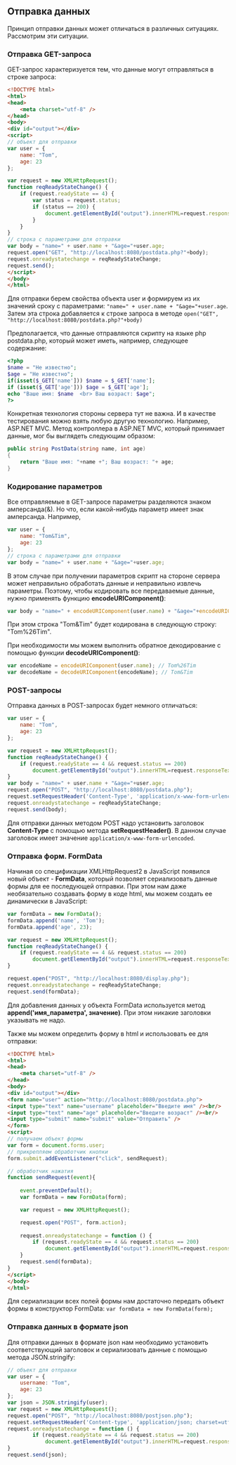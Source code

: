 ## Отправка данных

Принцип отправки данных может отличаться в различных ситуациях. Рассмотрим эти ситуации.

### Отправка GET-запроса

GET-запрос характеризуется тем, что данные могут отправляться в строке запроса:

```html
<!DOCTYPE html>
<html>
<head>
    <meta charset="utf-8" />
</head>
<body>
<div id="output"></div>
<script>
// объект для отправки
var user = {
    name: "Tom",
    age: 23
};

var request = new XMLHttpRequest();
function reqReadyStateChange() {
    if (request.readyState == 4) {
        var status = request.status;
        if (status == 200) {
            document.getElementById("output").innerHTML=request.responseText;
        }
    }
}
// строка с параметрами для отправки
var body = "name=" + user.name + "&age="+user.age;
request.open("GET", "http://localhost:8080/postdata.php?"+body);
request.onreadystatechange = reqReadyStateChange;
request.send();
</script>
</body>
</html>
```

Для отправки берем свойства объекта user и формируем из их значений сроку с параметрами: `"name=" + user.name + "&age="+user.age`. 
Затем эта строка добавляется к строке запроса в методе `open("GET", "http://localhost:8080/postdata.php?"+body)`

Предполагается, что данные отправляются скрипту на языке php postdata.php, который может иметь, например, следующее содержание:

```php
<?php
$name = "Не известно";
$age = "Не известно";
if(isset($_GET['name'])) $name = $_GET['name'];
if (isset($_GET['age'])) $age = $_GET['age'];
echo "Ваше имя: $name  <br> Ваш возраст: $age";
?>
```

Конкретная технология стороны сервера тут не важна. И в качестве тестирования можно взять любую другую технологию. Например, ASP.NET MVC. Метод контроллера в 
ASP.NET MVC, который принимает данные, мог бы выглядеть следующим образом:

```cs
public string PostData(string name, int age)
{
    return "Ваше имя: "+name +"; Ваш возраст: "+ age;
}
```

### Кодирование параметров

Все отправляемые в GET-запросе параметры разделяются знаком амперсанда(&). Но что, если какой-нибудь параметр имеет знак амперсанда. Например,

```js
var user = {
    name: "Tom&Tim",
    age: 23
};
// строка с параметрами для отправки
var body = "name=" + user.name + "&age="+user.age;
```

В этом случае при получении параметров скрипт на стороне сервера может неправильно обработать данные и неправильно извлечь параметры. 
Поэтому, чтобы кодировать все передаваемые данные, нужно применять функцию **encodeURIComponent()**:

```js
var body = "name=" + encodeURIComponent(user.name) + "&age="+encodeURIComponent(user.age);
```

При этом строка "Tom&Tim" будет кодирована в следующую строку: "Tom%26Tim".

При необходимости мы можем выполнить обратное декодирование с помощью функции **decodeURIComponent()**:

```js
var encodeName = encodeURIComponent(user.name); // Tom%26Tim
var decodeName = decodeURIComponent(encodeName); // Tom&Tim
```

### POST-запросы

Отправка данных в POST-запросах будет немного отличаться:

```js
var user = {
    name: "Tom",
    age: 23
};

var request = new XMLHttpRequest();
function reqReadyStateChange() {
    if (request.readyState == 4 && request.status == 200)
        document.getElementById("output").innerHTML=request.responseText;
}
var body = "name=" + user.name + "&age="+user.age;
request.open("POST", "http://localhost:8080/postdata.php");
request.setRequestHeader('Content-Type', 'application/x-www-form-urlencoded');
request.onreadystatechange = reqReadyStateChange;
request.send(body);
```

Для отправки данных методом POST надо установить заголовок **Content-Type** с помощью метода **setRequestHeader()**. 
В данном случае заголовок имеет значение `application/x-www-form-urlencoded`.

### Отправка форм. FormData

Начиная со спецификации XMLHttpRequest2 в JavaScript появился новый объект - **FormData**, который позволяет сериализовать данные формы 
для ее последующей отправки. При этом нам даже необязательно создавать форму в коде html, мы можем создать ее динамически в JavaScript:

```js
var formData = new FormData();
formData.append('name', 'Tom');
formData.append('age', 23);

var request = new XMLHttpRequest();
function reqReadyStateChange() {
    if (request.readyState == 4 && request.status == 200)
        document.getElementById("output").innerHTML=request.responseText;
}

request.open("POST", "http://localhost:8080/display.php");
request.onreadystatechange = reqReadyStateChange;
request.send(formData);
```

Для добавления данных у объекта FormData используется метод **append('имя_параметра', значение)**. При этом никакие заголовки 
указывать не надо.

Также мы можем определить форму в html и использовать ее для отправки:

```html
<!DOCTYPE html>
<html>
<head>
    <meta charset="utf-8" />
</head>
<body>
<div id="output"></div>
<form name="user" action="http://localhost:8080/postdata.php">
<input type="text" name="username" placeholder="Введите имя" /><br/>
<input type="text" name="age" placeholder="Введите возраст" /><br/>
<input type="submit" name="submit" value="Отправить" />
</form>
<script>
// получаем объект формы
var form = document.forms.user;
// прикрепляем обработчик кнопки
form.submit.addEventListener("click", sendRequest);

// обработчик нажатия
function sendRequest(event){
    
    event.preventDefault();
    var formData = new FormData(form);

    var request = new XMLHttpRequest();

    request.open("POST", form.action);
    
    request.onreadystatechange = function () {
        if (request.readyState == 4 && request.status == 200)
            document.getElementById("output").innerHTML=request.responseText;
    }
    request.send(formData);
}
</script>
</body>
</html>
```

Для сериализации всех полей формы нам достаточно передать объект формы в конструктор FormData: `var formData = new FormData(form);`

### Отправка данных в формате json

Для отправки данных в формате json нам необходимо установить соответствующий заголовок и сериализовать данные с помощью метода JSON.stringify:

```js
// объект для отправки
var user = {
    username: "Tom",
    age: 23
};
var json = JSON.stringify(user);
var request = new XMLHttpRequest();
request.open("POST", "http://localhost:8080/postjson.php");
request.setRequestHeader('Content-type', 'application/json; charset=utf-8');
request.onreadystatechange = function () {
        if (request.readyState == 4 && request.status == 200)
            document.getElementById("output").innerHTML=request.responseText;
}
request.send(json);
```


